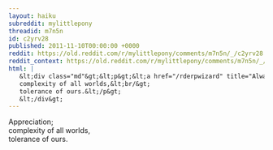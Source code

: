 ```yaml
---
layout: haiku
subreddit: mylittlepony
threadid: m7n5n
id: c2yrv28
published: 2011-11-10T00:00:00 +0000
reddit: https://old.reddit.com/r/mylittlepony/comments/m7n5n/_/c2yrv28
reddit_context: https://old.reddit.com/r/mylittlepony/comments/m7n5n/_/c2yrv28?context=3
html: |
   &lt;div class="md"&gt;&lt;p&gt;&lt;a href="/rderpwizard" title="Always Relevant / Respect For Carl Sagan / Paper Bag Princess"&gt;&lt;/a&gt; Appreciation;&lt;br/&gt;
   complexity of all worlds,&lt;br/&gt;
   tolerance of ours.&lt;/p&gt;
   &lt;/div&gt;
---
```


[](/rderpwizard "Always Relevant / Respect For Carl Sagan / Paper Bag Princess") Appreciation;  
complexity of all worlds,  
tolerance of ours.